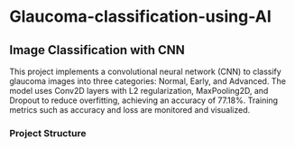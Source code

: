 # Glaucoma-classification-using-AI

## Image Classification with CNN

This project implements a convolutional neural network (CNN) to classify glaucoma images into three categories: Normal, Early, and Advanced. The model uses Conv2D layers with L2 regularization, MaxPooling2D, and Dropout to reduce overfitting, achieving an accuracy of 77.18%. Training metrics such as accuracy and loss are monitored and visualized.

### Project Structure

